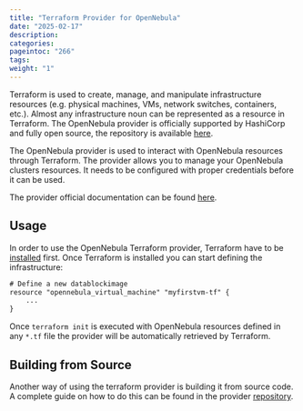 ```yaml
---
title: "Terraform Provider for OpenNebula"
date: "2025-02-17"
description:
categories:
pageintoc: "266"
tags:
weight: "1"
---
```


<a id="terraform"></a>

<!--# Terraform OpenNebula Provider -->

Terraform is used to create, manage, and manipulate infrastructure resources (e.g. physical machines, VMs, network switches, containers, etc.). Almost any infrastructure noun can be represented as a resource in Terraform. The OpenNebula provider is officially supported by HashiCorp and fully open source, the repository is available [here](https://github.com/OpenNebula/terraform-provider-opennebula).

The OpenNebula provider is used to interact with OpenNebula resources through Terraform. The provider allows you to manage your OpenNebula clusters resources. It needs to be configured with proper credentials before it can be used.

The provider official documentation can be found [here](https://www.terraform.io/docs/providers/opennebula/index.html).

## Usage

In order to use the OpenNebula Terraform provider, Terraform have to be [installed](https://learn.hashicorp.com/terraform/getting-started/install.html) first. Once Terraform is installed you can start defining the infrastructure:

```default
# Define a new datablockimage
resource "opennebula_virtual_machine" "myfirstvm-tf" {
    ...
}
```

Once `terraform init` is executed with OpenNebula resources defined in any `*.tf` file the provider will be automatically retrieved by Terraform.

## Building from Source

Another way of using the terraform provider is building it from source code. A complete guide on how to do this can be found in the provider [repository](https://github.com/OpenNebula/terraform-provider-opennebula#from-source).
